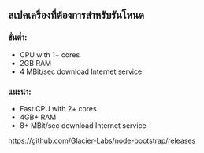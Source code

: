## สเปคเครื่องที่ต้องการสำหรับรันโหนด

### ขั่นต่ำ:
  - CPU with 1+ cores
  - 2GB RAM
  - 4 MBit/sec download Internet service

### แนะนำ:
  - Fast CPU with 2+ cores
  - 4GB+ RAM
  - 8+ MBit/sec download Internet service

https://github.com/Glacier-Labs/node-bootstrap/releases